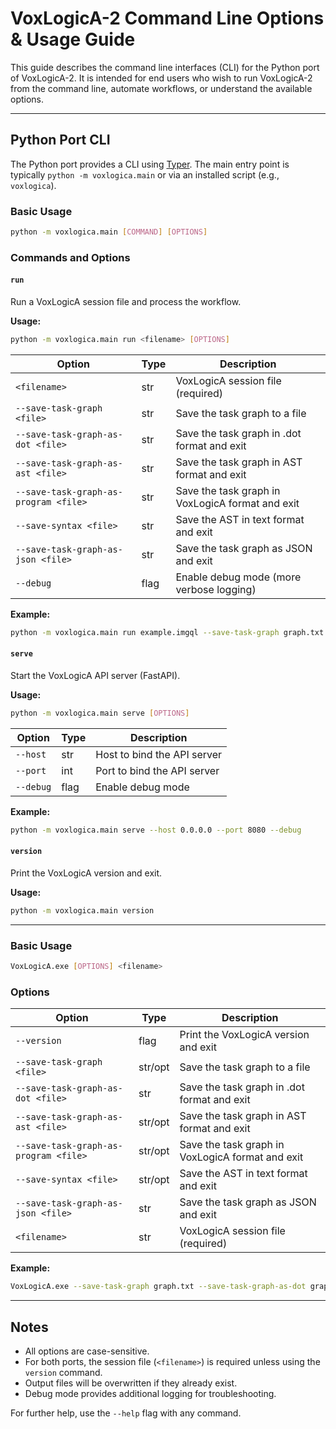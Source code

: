 # VoxLogicA-2 Command Line Options & Usage Guide

This guide describes the command line interfaces (CLI) for the Python port of VoxLogicA-2. It is intended for end users who wish to run VoxLogicA-2 from the command line, automate workflows, or understand the available options.

---

## Python Port CLI

The Python port provides a CLI using [Typer](https://typer.tiangolo.com/). The main entry point is typically `python -m voxlogica.main` or via an installed script (e.g., `voxlogica`).

### Basic Usage

```sh
python -m voxlogica.main [COMMAND] [OPTIONS]
```

### Commands and Options

#### `run`

Run a VoxLogicA session file and process the workflow.

**Usage:**

```sh
python -m voxlogica.main run <filename> [OPTIONS]
```

| Option                                | Type | Description                                      |
| ------------------------------------- | ---- | ------------------------------------------------ |
| `<filename>`                          | str  | VoxLogicA session file (required)                |
| `--save-task-graph <file>`            | str  | Save the task graph to a file                    |
| `--save-task-graph-as-dot <file>`     | str  | Save the task graph in .dot format and exit      |
| `--save-task-graph-as-ast <file>`     | str  | Save the task graph in AST format and exit       |
| `--save-task-graph-as-program <file>` | str  | Save the task graph in VoxLogicA format and exit |
| `--save-syntax <file>`                | str  | Save the AST in text format and exit             |
| `--save-task-graph-as-json <file>`    | str  | Save the task graph as JSON and exit             |
| `--debug`                             | flag | Enable debug mode (more verbose logging)         |

**Example:**

```sh
python -m voxlogica.main run example.imgql --save-task-graph graph.txt --debug
```

#### `serve`

Start the VoxLogicA API server (FastAPI).

**Usage:**

```sh
python -m voxlogica.main serve [OPTIONS]
```

| Option    | Type | Description                 |
| --------- | ---- | --------------------------- |
| `--host`  | str  | Host to bind the API server |
| `--port`  | int  | Port to bind the API server |
| `--debug` | flag | Enable debug mode           |

**Example:**

```sh
python -m voxlogica.main serve --host 0.0.0.0 --port 8080 --debug
```

#### `version`

Print the VoxLogicA version and exit.

**Usage:**

```sh
python -m voxlogica.main version
```

---

### Basic Usage

```sh
VoxLogicA.exe [OPTIONS] <filename>
```

### Options

| Option                                | Type    | Description                                      |
| ------------------------------------- | ------- | ------------------------------------------------ |
| `--version`                           | flag    | Print the VoxLogicA version and exit             |
| `--save-task-graph <file>`            | str/opt | Save the task graph to a file                    |
| `--save-task-graph-as-dot <file>`     | str     | Save the task graph in .dot format and exit      |
| `--save-task-graph-as-ast <file>`     | str/opt | Save the task graph in AST format and exit       |
| `--save-task-graph-as-program <file>` | str/opt | Save the task graph in VoxLogicA format and exit |
| `--save-syntax <file>`                | str/opt | Save the AST in text format and exit             |
| `--save-task-graph-as-json <file>`    | str     | Save the task graph as JSON and exit             |
| `<filename>`                          | str     | VoxLogicA session file (required)                |

**Example:**

```sh
VoxLogicA.exe --save-task-graph graph.txt --save-task-graph-as-dot graph.dot example.imgql
```

---

## Notes

- All options are case-sensitive.
- For both ports, the session file (`<filename>`) is required unless using the `version` command.
- Output files will be overwritten if they already exist.
- Debug mode provides additional logging for troubleshooting.

For further help, use the `--help` flag with any command.
